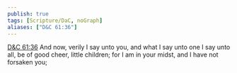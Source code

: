 ```yaml
---
publish: true
tags: [Scripture/DaC, noGraph]
aliases: ["D&C 61:36"]
---
```

[D&C 61:36](https://churchofjesuschrist.org/study/scriptures/dc-testament/dc/61?lang=eng&id=p36#p36) And now, verily I say unto you, and what I say unto one I say unto all, be of good cheer, little children; for I am in your midst, and I have not forsaken you;

